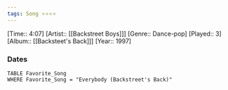 ```yaml
---
tags: Song ⭐⭐⭐⭐ 
---
```

[Time:: 4:07]
[Artist:: [[Backstreet Boys]]]
[Genre:: Dance-pop]
[Played:: 3]
[Album:: [[Backsteet's Back]]]
[Year:: 1997]
### Dates
````dataview
TABLE Favorite_Song
WHERE Favorite_Song = "Everybody (Backstreet's Back)"
````